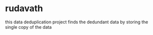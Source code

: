 # rudavath
this data deduplication project finds the dedundant data by storing the single copy of the data
